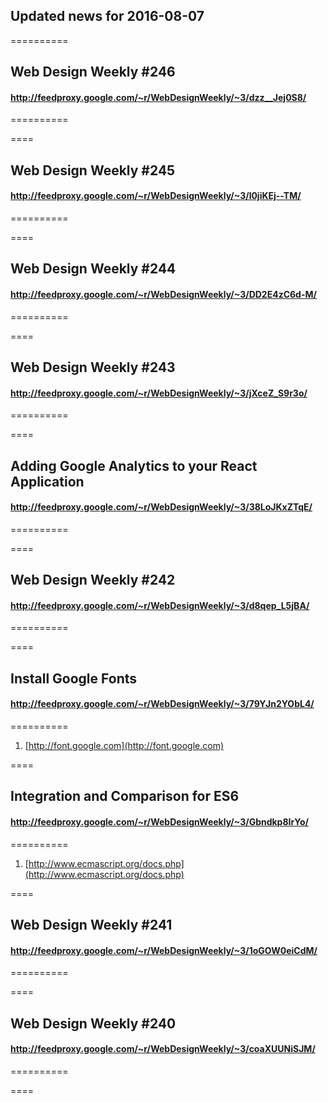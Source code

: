 ## Updated news for 2016-08-07 

==========
## Web Design Weekly #246
#### http://feedproxy.google.com/~r/WebDesignWeekly/~3/dzz__Jej0S8/

==========

====
## Web Design Weekly #245
#### http://feedproxy.google.com/~r/WebDesignWeekly/~3/l0jiKEj--TM/

==========

====
## Web Design Weekly #244
#### http://feedproxy.google.com/~r/WebDesignWeekly/~3/DD2E4zC6d-M/

==========

====
## Web Design Weekly #243
#### http://feedproxy.google.com/~r/WebDesignWeekly/~3/jXceZ_S9r3o/

==========

====
## Adding Google Analytics to your React Application
#### http://feedproxy.google.com/~r/WebDesignWeekly/~3/38LoJKxZTqE/

==========

====
## Web Design Weekly #242
#### http://feedproxy.google.com/~r/WebDesignWeekly/~3/d8qep_L5jBA/

==========

====
## Install Google Fonts
#### http://feedproxy.google.com/~r/WebDesignWeekly/~3/79YJn2YObL4/

==========
  1. [http://font.google.com](http://font.google.com) 

====
## Integration and Comparison for ES6
#### http://feedproxy.google.com/~r/WebDesignWeekly/~3/Gbndkp8IrYo/

==========
  1. [http://www.ecmascript.org/docs.php](http://www.ecmascript.org/docs.php) 

====
## Web Design Weekly #241
#### http://feedproxy.google.com/~r/WebDesignWeekly/~3/1oGOW0eiCdM/

==========

====
## Web Design Weekly #240
#### http://feedproxy.google.com/~r/WebDesignWeekly/~3/coaXUUNiSJM/

==========

====
